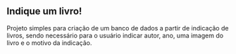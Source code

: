 ## Indique um livro!

Projeto simples para criação de um banco de dados a partir de indicação de livros, sendo necessário para o usuário indicar autor, ano, uma imagem do livro e o motivo da indicação.
